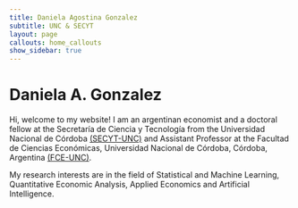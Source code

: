 ```yaml
---
title: Daniela Agostina Gonzalez
subtitle: UNC & SECYT
layout: page
callouts: home_callouts
show_sidebar: true
---
```


# Daniela A. Gonzalez 

Hi, welcome to my website! I am an argentinan economist and a doctoral fellow at the Secretaría de Ciencia y Tecnología from the Universidad Nacional de Córdoba [(SECYT-UNC)](https://www.unc.edu.ar/ciencia-y-tecnolog%C3%ADa) and Assistant Professor at the Facultad de Ciencias Económicas, Universidad Nacional de Córdoba, Córdoba, Argentina [(FCE-UNC)](https://www.eco.unc.edu.ar/). 

 
My research interests are in the field of  Statistical and Machine Learning, Quantitative Economic Analysis, Applied Economics and Artificial Intelligence. 

<!-- 
# Bulma Clean Theme demo website

This website showcases the options for the Bulma Clean theme. The theme is available as a ruby gem or can be used with GitHub pages. 

[![Gem Version](https://badge.fury.io/rb/bulma-clean-theme.svg)](https://badge.fury.io/rb/bulma-clean-theme)
![Gem](https://img.shields.io/gem/dt/bulma-clean-theme.svg)
![GitHub Repo stars](https://img.shields.io/github/stars/chrisrhymes/bulma-clean-theme?style=social)
 -->
<!-- ## Ruby Gem

The ruby gem is available on the Ruby Gems website at the following location. [https://rubygems.org/gems/bulma-clean-theme](https://rubygems.org/gems/bulma-clean-theme).

## Documentation

For full instructions, please see the [Documentation](/bulma-clean-theme/docs/)

## Page Layouts

This demo site showcases the available page layout options. 

* Sidebar
* Menubar
* Tabs
* Footer
* Hero
* Contents
* Landing Page With Callouts
* Promo Page
* Sponsors Page
* Image Gallery
* Recipe Page
* Blog
* Post

## Supported By JetBrains

JetBrains have kindly provided an Open Source licence to aid in the future development of Bulma Clean Theme.

[![JetBrains](img/jetbrains-variant-4.svg)](https://www.jetbrains.com/?from=bulma-clean-theme)
 -->